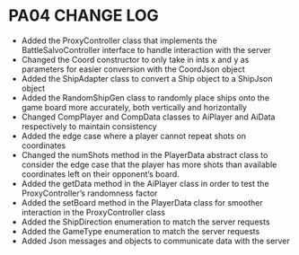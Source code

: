 # PA04 CHANGE LOG
- Added the ProxyController class that implements the BattleSalvoController interface to handle interaction with the server
- Changed the Coord constructor to only take in ints x and y as parameters for easier conversion with the CoordJson object
- Added the ShipAdapter class to convert a Ship object to a ShipJson object
- Added the RandomShipGen class to randomly place ships onto the game board more accurately, both vertically and horizontally
- Changed CompPlayer and CompData classes to AiPlayer and AiData respectively to maintain consistency
- Added the edge case where a player cannot repeat shots on coordinates
- Changed the numShots method in the PlayerData abstract class to consider the edge case that the player has more shots than available coordinates left on their opponent’s board.
- Added the getData method in the AiPlayer class in order to test the ProxyController’s randomness factor
- Added the setBoard method in the PlayerData class for smoother interaction in the ProxyController class
- Added the ShipDirection enumeration to match the server requests
- Added the GameType enumeration to match the server requests
- Added Json messages and objects to communicate data with the server